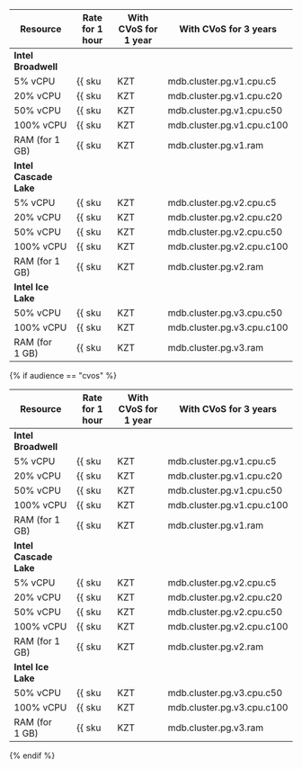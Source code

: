 | Resource       | Rate for 1 hour                                 | With CVoS for 1 year                                                                                                                        | With CVoS for 3 years |
|----------------|-------------------------------------------------|---------------------------------------------------------------------------------------------------------------------------------------------|-----------------------|
| **Intel Broadwell** |
| 5% vCPU        | {{ sku|KZT|mdb.cluster.pg.v1.cpu.c5|string }}   | −                                                                                                                                           | − |
| 20% vCPU       | {{ sku|KZT|mdb.cluster.pg.v1.cpu.c20|string }}  | −                                                                                                                                           | − |
| 50% vCPU       | {{ sku|KZT|mdb.cluster.pg.v1.cpu.c50|string }}  | −                                                                                                                                           | − |
| 100% vCPU      | {{ sku|KZT|mdb.cluster.pg.v1.cpu.c100|string }} | −                                                                                                                                           | − |
| RAM (for 1 GB) | {{ sku|KZT|mdb.cluster.pg.v1.ram|string }}      | −                                                                                                                                           | − |
| **Intel Cascade Lake** |
| 5% vCPU        | {{ sku|KZT|mdb.cluster.pg.v2.cpu.c5|string }}   | −                                                                                                                                           | − |
| 20% vCPU       | {{ sku|KZT|mdb.cluster.pg.v2.cpu.c20|string }}  | −                                                                                                                                           | − |
| 50% vCPU       | {{ sku|KZT|mdb.cluster.pg.v2.cpu.c50|string }}  | −                                                                                                                                           | − |
| 100% vCPU      | {{ sku|KZT|mdb.cluster.pg.v2.cpu.c100|string }} | {{ sku|KZT|v1.commitment.y1.mdb.pg.cpu.c100.v2|string }} ({{ sku|KZT|v1.commitment.y1.mdb.pg.cpu.c100.v2|cud.y1|discount|percent|string }}) | {{ sku|KZT|v1.commitment.y3.mdb.pg.cpu.c100.v2|string }} ({{ sku|KZT|v1.commitment.y3.mdb.pg.cpu.c100.v2|cud.y3|discount|percent|string }}) |
| RAM (for 1 GB) | {{ sku|KZT|mdb.cluster.pg.v2.ram|string }}      | {{ sku|KZT|v1.commitment.y1.mdb.pg.ram.v2|string }} ({{ sku|KZT|v1.commitment.y1.mdb.pg.ram.v2|cud.y1|discount|percent|string }})           | {{ sku|KZT|v1.commitment.y3.mdb.pg.ram.v2|string }} ({{ sku|KZT|v1.commitment.y3.mdb.pg.ram.v2|cud.y3|discount|percent|string }}) |
| **Intel Ice Lake** |
| 50% vCPU       | {{ sku|KZT|mdb.cluster.pg.v3.cpu.c50|string }}  | —                                                                                                                                           | —              |
| 100% vCPU      | {{ sku|KZT|mdb.cluster.pg.v3.cpu.c100|string }} | {{ sku|KZT|v1.commitment.y1.mdb.pg.cpu.c100.v3|string }} (-28%)                                                                             | {{ sku|KZT|v1.commitment.y3.mdb.pg.cpu.c100.v3|string }} (-43%) |
| RAM (for 1 GB) | {{ sku|KZT|mdb.cluster.pg.v3.ram|string }}      | {{ sku|KZT|v1.commitment.y1.mdb.pg.ram.v3|string }} (-35%)                                                                                  | {{ sku|KZT|v1.commitment.y3.mdb.pg.ram.v3|string }} (-52%) |

{% if audience == "cvos" %}

| Resource       | Rate for 1 hour                                 | With CVoS for 1 year                                                                                                                        | With CVoS for 3 years |
|----------------|-------------------------------------------------|---------------------------------------------------------------------------------------------------------------------------------------------|-----------------------|
| **Intel Broadwell** |
| 5% vCPU        | {{ sku|KZT|mdb.cluster.pg.v1.cpu.c5|string }}   | −                                                                                                                                           | − |
| 20% vCPU       | {{ sku|KZT|mdb.cluster.pg.v1.cpu.c20|string }}  | −                                                                                                                                           | − |
| 50% vCPU       | {{ sku|KZT|mdb.cluster.pg.v1.cpu.c50|string }}  | −                                                                                                                                           | − |
| 100% vCPU      | {{ sku|KZT|mdb.cluster.pg.v1.cpu.c100|string }} | −                                                                                                                                           | − |
| RAM (for 1 GB) | {{ sku|KZT|mdb.cluster.pg.v1.ram|string }}      | −                                                                                                                                           | − |
| **Intel Cascade Lake** |
| 5% vCPU        | {{ sku|KZT|mdb.cluster.pg.v2.cpu.c5|string }}   | −                                                                                                                                           | − |
| 20% vCPU       | {{ sku|KZT|mdb.cluster.pg.v2.cpu.c20|string }}  | −                                                                                                                                           | − |
| 50% vCPU       | {{ sku|KZT|mdb.cluster.pg.v2.cpu.c50|string }}  | −                                                                                                                                           | − |
| 100% vCPU      | {{ sku|KZT|mdb.cluster.pg.v2.cpu.c100|string }} | {{ sku|KZT|v1.commitment.y1.mdb.pg.cpu.c100.v2|string }} ({{ sku|KZT|v1.commitment.y1.mdb.pg.cpu.c100.v2|cud.y1|discount|percent|string }}) | {{ sku|KZT|v1.commitment.y3.mdb.pg.cpu.c100.v2|string }} ({{ sku|KZT|v1.commitment.y3.mdb.pg.cpu.c100.v2|cud.y3|discount|percent|string }}) |
| RAM (for 1 GB) | {{ sku|KZT|mdb.cluster.pg.v2.ram|string }}      | {{ sku|KZT|v1.commitment.y1.mdb.pg.ram.v2|string }} ({{ sku|KZT|v1.commitment.y1.mdb.pg.ram.v2|cud.y1|discount|percent|string }})           | {{ sku|KZT|v1.commitment.y3.mdb.pg.ram.v2|string }} ({{ sku|KZT|v1.commitment.y3.mdb.pg.ram.v2|cud.y3|discount|percent|string }}) |
| **Intel Ice Lake** |
| 50% vCPU       | {{ sku|KZT|mdb.cluster.pg.v3.cpu.c50|string }}  | —                                                                                                                                           | —              |
| 100% vCPU      | {{ sku|KZT|mdb.cluster.pg.v3.cpu.c100|string }} | {{ sku|KZT|v1.commitment.y1.mdb.pg.cpu.c100.v3|string }} (-28%)                                                                             | {{ sku|KZT|v1.commitment.y3.mdb.pg.cpu.c100.v3|string }} (-43%) |
| RAM (for 1 GB) | {{ sku|KZT|mdb.cluster.pg.v3.ram|string }}      | {{ sku|KZT|v1.commitment.y1.mdb.pg.ram.v3|string }} (-35%)                                                                                  | {{ sku|KZT|v1.commitment.y3.mdb.pg.ram.v3|string }} (-52%) |

{% endif %}
